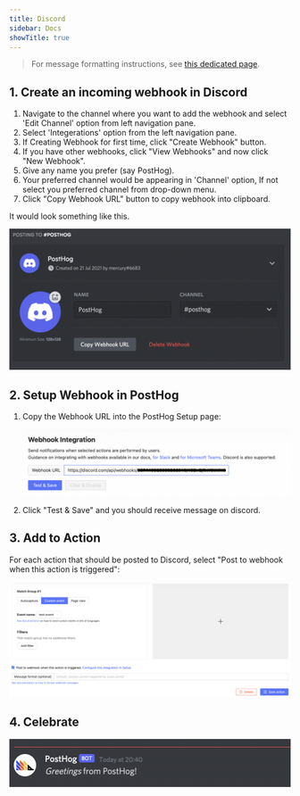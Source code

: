 ```yaml
---
title: Discord
sidebar: Docs
showTitle: true
---
```


> For message formatting instructions, see [this dedicated page](/docs/integrate/webhooks/message-formatting).
## 1. Create an incoming webhook in Discord 

1. Navigate to the channel where you want to add the webhook and select 'Edit Channel' option from left navigation pane. 
1. Select 'Integerations' option from the left navigation pane. 
1. If Creating Webhook for first time, click "Create Webhook" button. 
1. If you have other webhooks, click "View Webhooks" and now click "New Webhook". 
1. Give any name you prefer (say PostHog). 
1. Your preferred channel would be appearing in 'Channel' option, If not select you preferred channel from drop-down menu.
1. Click "Copy Webhook URL" button to copy webhook into clipboard.  

It would look something like this. 

![Discord Webhook Setup](../../../images/discord-webhook.png)

## 2. Setup Webhook in PostHog

1. Copy the Webhook URL into the PostHog Setup page:

    ![PostHog Add Webhook](../../../images/discord-add-webhook.png)

1. Click "Test & Save" and you should receive message on discord. 

## 3. Add to Action

For each action that should be posted to Discord, select "Post to webhook when this action is triggered":

![PostHog Edit Action](../../../images/post-action-slack.png)

## 4. Celebrate
![](../../../images/discord-message.png)

